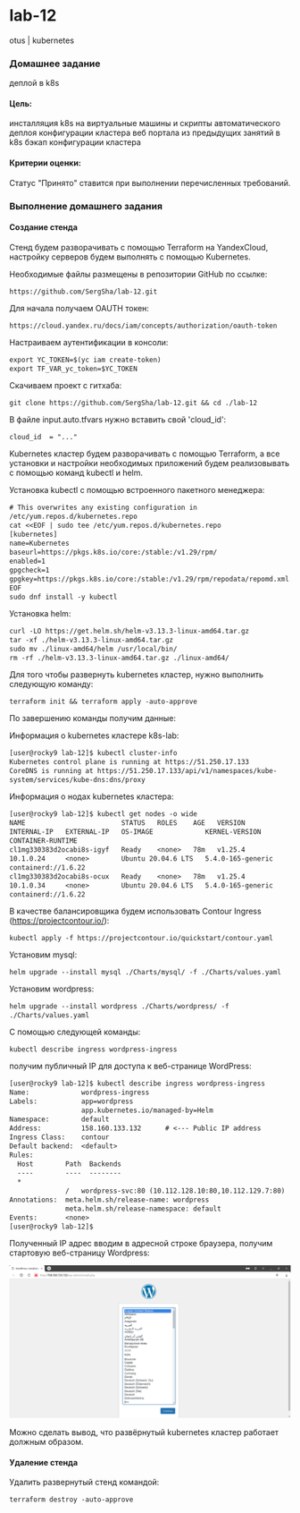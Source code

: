 # lab-12
otus | kubernetes

### Домашнее задание
деплой в k8s

#### Цель:
инсталляция k8s на виртуальные машины и скрипты автоматического деплоя конфигурации кластера веб портала из предыдущих занятий в k8s
бэкап конфигурации кластера

#### Критерии оценки:
Статус "Принято" ставится при выполнении перечисленных требований.


### Выполнение домашнего задания

#### Создание стенда

Стенд будем разворачивать с помощью Terraform на YandexCloud, настройку серверов будем выполнять с помощью Kubernetes.

Необходимые файлы размещены в репозитории GitHub по ссылке:
```
https://github.com/SergSha/lab-12.git
```

Для начала получаем OAUTH токен:
```
https://cloud.yandex.ru/docs/iam/concepts/authorization/oauth-token
```

Настраиваем аутентификации в консоли:
```
export YC_TOKEN=$(yc iam create-token)
export TF_VAR_yc_token=$YC_TOKEN
```

Скачиваем проект с гитхаба:
```
git clone https://github.com/SergSha/lab-12.git && cd ./lab-12
```

В файле input.auto.tfvars нужно вставить свой 'cloud_id':
```
cloud_id  = "..."
```

Kubernetes кластер будем разворачивать с помощью Terraform, а все установки и настройки необходимых приложений будем реализовывать с помощью команд kubectl и helm.

Установка kubectl с помощью встроенного пакетного менеджера:
```
# This overwrites any existing configuration in /etc/yum.repos.d/kubernetes.repo
cat <<EOF | sudo tee /etc/yum.repos.d/kubernetes.repo
[kubernetes]
name=Kubernetes
baseurl=https://pkgs.k8s.io/core:/stable:/v1.29/rpm/
enabled=1
gpgcheck=1
gpgkey=https://pkgs.k8s.io/core:/stable:/v1.29/rpm/repodata/repomd.xml.key
EOF
sudo dnf install -y kubectl
```

Установка helm:
```
curl -LO https://get.helm.sh/helm-v3.13.3-linux-amd64.tar.gz
tar -xf ./helm-v3.13.3-linux-amd64.tar.gz
sudo mv ./linux-amd64/helm /usr/local/bin/
rm -rf ./helm-v3.13.3-linux-amd64.tar.gz ./linux-amd64/
```

Для того чтобы развернуть kubernetes кластер, нужно выполнить следующую команду:
```
terraform init && terraform apply -auto-approve
```

По завершению команды получим данные:

Информация о kubernetes кластере k8s-lab:
```
[user@rocky9 lab-12]$ kubectl cluster-info
Kubernetes control plane is running at https://51.250.17.133
CoreDNS is running at https://51.250.17.133/api/v1/namespaces/kube-system/services/kube-dns:dns/proxy
```

Информация о нодах kubernetes кластера:
```
[user@rocky9 lab-12]$ kubectl get nodes -o wide
NAME                        STATUS   ROLES    AGE   VERSION   INTERNAL-IP   EXTERNAL-IP   OS-IMAGE             KERNEL-VERSION      CONTAINER-RUNTIME
cl1mg330383d2ocabi8s-igyf   Ready    <none>   78m   v1.25.4   10.1.0.24     <none>        Ubuntu 20.04.6 LTS   5.4.0-165-generic   containerd://1.6.22
cl1mg330383d2ocabi8s-ocux   Ready    <none>   78m   v1.25.4   10.1.0.34     <none>        Ubuntu 20.04.6 LTS   5.4.0-165-generic   containerd://1.6.22
```

В качестве балансировщика будем использовать Contour Ingress (https://projectcontour.io/):
```
kubectl apply -f https://projectcontour.io/quickstart/contour.yaml
```

Установим mysql:
```
helm upgrade --install mysql ./Charts/mysql/ -f ./Charts/values.yaml
```

Установим wordpress:
```
helm upgrade --install wordpress ./Charts/wordpress/ -f ./Charts/values.yaml
```

С помощью следующей команды:
```
kubectl describe ingress wordpress-ingress
```

получим публичный IP для доступа к веб-странице WordPress:
```
[user@rocky9 lab-12]$ kubectl describe ingress wordpress-ingress
Name:             wordpress-ingress
Labels:           app=wordpress
                  app.kubernetes.io/managed-by=Helm
Namespace:        default
Address:          158.160.133.132      # <--- Public IP address
Ingress Class:    contour
Default backend:  <default>
Rules:
  Host        Path  Backends
  ----        ----  --------
  *           
              /   wordpress-svc:80 (10.112.128.10:80,10.112.129.7:80)
Annotations:  meta.helm.sh/release-name: wordpress
              meta.helm.sh/release-namespace: default
Events:       <none>
[user@rocky9 lab-12]$ 
```

Полученный IP адрес вводим в адресной строке браузера, получим стартовую веб-страницу Wordpress:

<img src="pics/screen-001.png" alt="screen-001.png" />

Можно сделать вывод, что развёрнутый kubernetes кластер работает должным образом.


#### Удаление стенда

Удалить развернутый стенд командой:
```
terraform destroy -auto-approve
```

